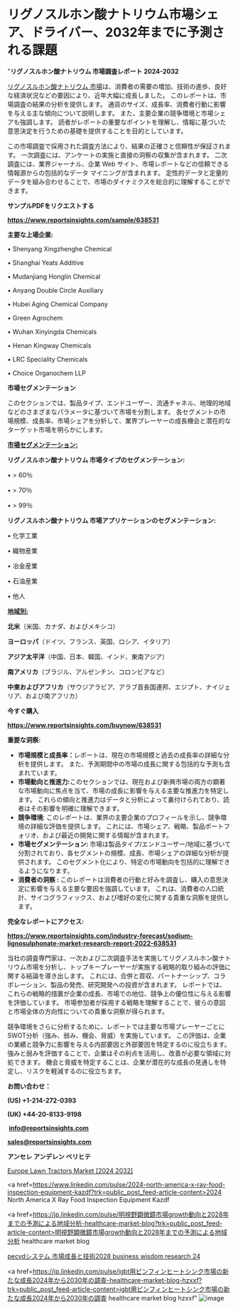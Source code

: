 # リグノスルホン酸ナトリウム市場シェア、ドライバー、2032年までに予測される課題

"<strong>リグノスルホン酸ナトリウム 市場調査レポート 2024-2032</strong>

<a href=https://www.reportsinsights.com/sample/638531>リグノスルホン酸ナトリウム 市場</a>は、消費者の需要の増加、技術の進歩、良好な経済状況などの要因により、近年大幅に成長しました。 このレポートは、市場調査の結果の分析を提供します。 通貨のサイズ、成長率、消費者行動に影響を与える主な傾向について説明します。 また、主要企業の競争環境と市場シェアも強調します。 読者がレポートの重要なポイントを理解し、情報に基づいた意思決定を行うための基礎を提供することを目的としています。

この市場調査で採用された調査方法により、結果の正確さと信頼性が保証されます。 一次調査には、アンケートの実施と直接の洞察の収集が含まれます。 二次調査には、業界ジャーナル、企業 Web サイト、市場レポートなどの信頼できる情報源からの包括的なデータ マイニングが含まれます。 定性的データと定量的データを組み合わせることで、市場のダイナミクスを総合的に理解することができます。

<strong><b>サンプルPDFをリクエストする</b></strong>

<a href=https://www.reportsinsights.com/sample/638531><strong><u>https://www.reportsinsights.com/sample/638531</u></strong></a>

<strong>主要な上場企業:</strong>

• Shenyang Xingzhenghe Chemical

• Shanghai Yeats Additive

• Mudanjiang Honglin Chemical

• Anyang Double Circle Auxiliary

• Hubei Aging Chemical Company

• Green Agrochem

• Wuhan Xinyingda Chemicals

• Henan Kingway Chemicals

• LRC Speciality Chemicals

• Choice Organochem LLP

<strong>市場セグメンテーション</strong>

このセクションでは、製品タイプ、エンドユーザー、流通チャネル、地理的地域などのさまざまなパラメータに基づいて市場を分割します。 各セグメントの市場規模、成長率、市場シェアを分析して、業界プレーヤーの成長機会と潜在的なターゲット市場を明らかにします。

<strong><u>市場セグメンテーション</u></strong><strong><u>:</u></strong>

<strong>リグノスルホン酸ナトリウム 市場タイプのセグメンテーション:</strong>

• > 60％

• > 70％

• > 99％

<strong>リグノスルホン酸ナトリウム 市場アプリケーションのセグメンテーション:</strong>

• 化学工業

• 織物産業

• 冶金産業

• 石油産業

• 他人

<strong><u>地域別</u></strong><strong><u>:</u></strong>

<strong>北米</strong>（米国、カナダ、およびメキシコ）

<strong>ヨーロッパ</strong>（ドイツ、フランス、英国、ロシア、イタリア）

<strong>アジア太平洋</strong>（中国、日本、韓国、インド、東南アジア）

<strong>南アメリカ</strong>（ブラジル、アルゼンチン、コロンビアなど）

<strong>中東およびアフリカ</strong>（サウジアラビア、アラブ首長国連邦、エジプト、ナイジェリア、および南アフリカ）

<strong>今すぐ購入</strong>

<a href=https://www.reportsinsights.com/buynow/638531><strong><u>https://www.reportsinsights.com/buynow/638531</u></strong></a>

<strong>重要な洞察:</strong>
<ul>
  <li><strong>市場規模と成長率：</strong>レポートは、現在の市場規模と過去の成長率の詳細な分析を提供します。 また、予測期間中の市場の成長に関する包括的な予測も含まれています。</li>
  <li><strong>市場動向と推進力:</strong>このセクションでは、現在および新興市場の両方の顕著な市場動向に焦点を当て、市場の成長に影響を与える主要な推進力を特定します。 これらの傾向と推進力はデータと分析によって裏付けられており、読者はその影響を明確に理解できます。</li>
  <li><strong>競争環境</strong>: このレポートは、業界の主要企業のプロフィールを示し、競争環境の詳細な評価を提供します。 これには、市場シェア、戦略、製品ポートフォリオ、および最近の開発に関する情報が含まれます。</li>
  <li><strong>市場セグメンテーション: </strong>市場は製品タイプ/エンドユーザー/地域に基づいて分割されており、各セグメントの規模、成長、市場シェアの詳細な分析が提供されます。 このセグメント化により、特定の市場動向を包括的に理解できるようになります。</li>
  <li><strong>消費者の洞察 : </strong>このレポートは消費者の行動と好みを調査し、購入の意思決定に影響を与える主要な要因を強調しています。 これは、消費者の人口統計、サイコグラフィックス、および嗜好の変化に関する貴重な洞察を提供します。</li>
</ul>
<strong>完全なレポートにアクセス:</strong>

<a href=https://www.reportsinsights.com/industry-forecast/sodium-lignosulphonate-market-research-report-2022-638531><strong><u><b>https://www.reportsinsights.com/industry-forecast/sodium-lignosulphonate-market-research-report-2022-638531</b></u></strong></a>

当社の調査専門家は、一次および二次調査手法を実施してリグノスルホン酸ナトリウム市場を分析し、トップキープレーヤーが実施する戦略的取り組みの評価に関する結論を導き出します。 これには、合併と買収、パートナーシップ、コラボレーション、製品の発売、研究開発への投資が含まれます。 レポートでは、これらの戦略的措置が企業の成長、市場での地位、競争上の優位性に与える影響を評価しています。 市場参加者が採用する戦略を理解することで、彼らの意図と市場全体の方向性についての貴重な洞察が得られます。

競争環境をさらに分析するために、レポートでは主要な市場プレーヤーごとにSWOT分析（強み、弱み、機会、脅威）を実施しています。 この評価は、企業の業績と競争力に影響を与える内部要因と外部要因を特定するのに役立ちます。 強みと弱みを評価することで、企業はその利点を活用し、改善が必要な領域に対処できます。 機会と脅威を特定することは、企業が潜在的な成長の見通しを特定し、リスクを軽減するのに役立ちます。

<strong>お問い合わせ：</strong>

<strong>(US) +1-214-272-0393</strong>

<strong>(UK) +44-20-8133-9198</strong>

<strong> </strong><a href=info@reportsinsights.com><strong><u>info@reportsinsights.com</u></strong></a>

<a href=sales@reportsinsights.com><strong><u>sales@reportsinsights.com</u></strong></a>

<strong>アンセレ アンデレン ベリヒテ</strong>

<a href=https://www.linkedin.com/pulse/europe-lawn-tractors-market-cagr-key-insights-odw1f/>Europe Lawn Tractors Market [2024 2032]</a>

<a href=https://www.linkedin.com/pulse/2024-north-america-x-ray-food-inspection-equipment-kazdf?trk=public_post_feed-article-content>2024 North America X Ray Food Inspection Equipment Kazdf</a>

<a href=https://jp.linkedin.com/pulse/明視野顕微鏡市場growth動向と2028年までの予測による地域分析-healthcare-market-blog?trk=public_post_feed-article-content>明視野顕微鏡市場growth動向と2028年までの予測による地域分析 healthcare market blog</a>

<a href=https://www.linkedin.com/pulse/pecvdシステム-市場成長と技術2028-business-wisdom-research-24/>pecvdシステム 市場成長と技術2028 business wisdom research 24</a>

<a href=https://jp.linkedin.com/pulse/igbt用ピンフィンヒートシンク市場の新たな成長2024年から2030年の調査-healthcare-market-blog-hzxxf?trk=public_post_feed-article-content>igbt用ピンフィンヒートシンク市場の新たな成長2024年から2030年の調査 healthcare market blog hzxxf</a>"
![image](https://github.com/gayatrid12/RImarketresearch/assets/158473851/97ce67e0-0f63-4dac-901c-b9bcff52eaf8)
